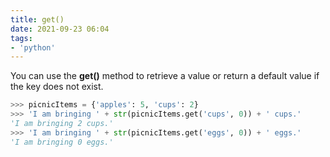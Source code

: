 ```yaml
---
title: get()
date: 2021-09-23 06:04
tags:
- 'python'
---
```


You can use the **get()** method to retrieve a value or return a default
value if the key does not exist.

```python
>>> picnicItems = {'apples': 5, 'cups': 2}
>>> 'I am bringing ' + str(picnicItems.get('cups', 0)) + ' cups.'
'I am bringing 2 cups.'
>>> 'I am bringing ' + str(picnicItems.get('eggs', 0)) + ' eggs.'
'I am bringing 0 eggs.'
```
